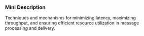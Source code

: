 ### Mini Description

Techniques and mechanisms for minimizing latency, maximizing throughput, and ensuring efficient resource utilization in message processing and delivery.
